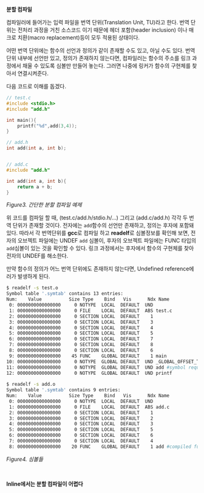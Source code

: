 <br>

**분할 컴파일**

컴파일러에 들어가는 입력 파일을 번역 단위(Translation Unit, TU)라고 한다. 번역 단위는 전처리 과정을 거친 소스코드 이기 때문에 헤더 포함(header inclusion) 이나 매크로 치환(macro replacement)등이 모두 적용된 상태이다. 

어떤 번역 단위에는 함수의 선언과 정의가 같이 존재할 수도 있고, 아닐 수도 있다. 번역 단위 내부에 선언만 있고, 정의가 존재하지 않는다면, 컴파일러는 함수의 주소를 링크 과정에서 채울 수 있도록 심볼만 만들어 놓는다. 그러면 나중에 링커가 함수의 구현체를 찾아서 연결시켜준다.

다음 코드로 이해를 돕겠다.

```c
// test.c
#include <stdio.h>
#include "add.h"

int main(){
    printf("%d",add(3,4));
}

// add.h
int add(int a, int b);


// add.c
#include "add.h"

int add(int a, int b){
    return a + b;
}
```

*Figure3. 간단한 분할 컴파일 예제*

위 코드를 컴파일 할 때, (test.c/add.h/stdio.h/...) 그리고 (add.c/add.h) 각각 두 번역 단위가 존재할 것이다. 전자에는 `add`함수의 선언만 존재하고, 정의는 후자에 포함돼있다. 따라서 각 번역단위를 **gcc**로 컴파일 하고 **readelf**로 심볼정보를 확인해 보면, 전자의 오브젝트 파일에는 UNDEF `add` 심볼이, 후자의 오브젝트 파일에는 FUNC 타입의 `add`심볼이 있는 것을 확인할 수 있다. 링크 과정에서는 후자에서 함수의 구현체를 찾아 전자의 UNDEF를 해소한다.

만약 함수의 정의가 어느 번역 단위에도 존재하지 않는다면, Undefined reference에러가 발생하게 된다.

```bash
$ readelf -s test.o
Symbol table '.symtab' contains 13 entries:
Num:    Value          Size Type    Bind   Vis      Ndx Name
 0: 0000000000000000     0 NOTYPE  LOCAL  DEFAULT  UND
 1: 0000000000000000     0 FILE    LOCAL  DEFAULT  ABS test.c
 2: 0000000000000000     0 SECTION LOCAL  DEFAULT    1
 3: 0000000000000000     0 SECTION LOCAL  DEFAULT    3
 4: 0000000000000000     0 SECTION LOCAL  DEFAULT    4
 5: 0000000000000000     0 SECTION LOCAL  DEFAULT    5
 6: 0000000000000000     0 SECTION LOCAL  DEFAULT    7
 7: 0000000000000000     0 SECTION LOCAL  DEFAULT    8
 8: 0000000000000000     0 SECTION LOCAL  DEFAULT    6
 9: 0000000000000000    45 FUNC    GLOBAL DEFAULT    1 main
10: 0000000000000000     0 NOTYPE  GLOBAL DEFAULT  UND _GLOBAL_OFFSET_TABLE_
11: 0000000000000000     0 NOTYPE  GLOBAL DEFAULT  UND add #symbol required defining
12: 0000000000000000     0 NOTYPE  GLOBAL DEFAULT  UND printf
    
$ readelf -s add.o
Symbol table '.symtab' contains 9 entries:
Num:    Value          Size Type    Bind   Vis      Ndx Name
 0: 0000000000000000     0 NOTYPE  LOCAL  DEFAULT  UND
 1: 0000000000000000     0 FILE    LOCAL  DEFAULT  ABS add.c
 2: 0000000000000000     0 SECTION LOCAL  DEFAULT    1
 3: 0000000000000000     0 SECTION LOCAL  DEFAULT    2
 4: 0000000000000000     0 SECTION LOCAL  DEFAULT    3
 5: 0000000000000000     0 SECTION LOCAL  DEFAULT    5
 6: 0000000000000000     0 SECTION LOCAL  DEFAULT    6
 7: 0000000000000000     0 SECTION LOCAL  DEFAULT    4
 8: 0000000000000000    20 FUNC    GLOBAL DEFAULT    1 add #compiled function
```

*Figure4. 심볼들*

<br>

**Inline에서는 분할 컴파일이 어렵다**

